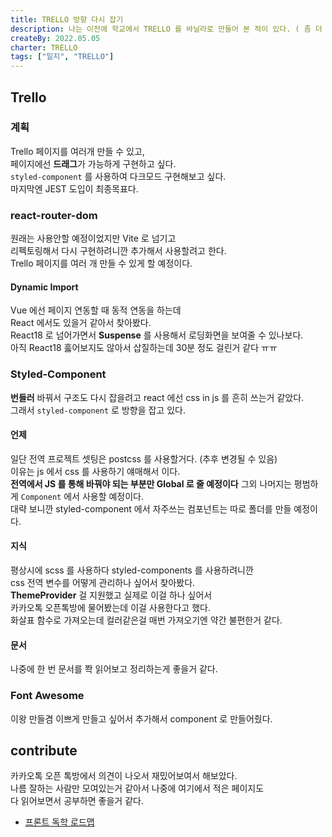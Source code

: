 ```yaml
---
title: TRELLO 방향 다시 잡기
description: 나는 이전에 학교에서 TRELLO 를 바닐라로 만들어 본 적이 있다. ( 좀 더 어렵게 ) 그 때랑 비슷하게 다시 개발해 볼 생각이다
createBy: 2022.05.05
charter: TRELLO
tags: ["일지", "TRELLO"]
---
```


## Trello

### 계획

Trello 페이지를 여러개 만들 수 있고,  
페이지에선 **드래그**가 가능하게 구현하고 싶다.  
`styled-component` 를 사용하여 다크모드 구현해보고 싶다.  
마지막엔 JEST 도입이 최종목표다.

### react-router-dom

원래는 사용안할 예정이었지만 Vite 로 넘기고  
리펙토링해서 다시 구현하려니깐 추가해서 사용할려고 한다.  
Trello 페이지를 여러 개 만들 수 있게 할 예정이다.

#### Dynamic Import

Vue 에선 페이지 연동할 때 동적 연동을 하는데  
React 에서도 있을거 같아서 찾아봤다.  
React18 로 넘어가면서 **Suspense** 를 사용해서 로딩화면을 보여줄 수 있나보다.  
아직 React18 훓어보지도 않아서 삽질하는데 30분 정도 걸린거 같다 ㅠㅠ

### Styled-Component

**번들러** 바꿔서 구조도 다시 잡을려고 react 에선 css in js 를 흔히 쓰는거 같았다.  
그래서 `styled-component` 로 방향을 잡고 있다.

#### 언제

일단 전역 프로젝트 셋팅은 postcss 를 사용할거다. (추후 변경될 수 있음)  
이유는 js 에서 css 를 사용하기 얘매해서 이다.  
**전역에서 JS 를 통해 바꿔야 되는 부분만 Global 로 줄 예정이다**
그외 나머지는 평범하게 `Component` 에서 사용할 예정이다.  
대략 보니깐 styled-component 에서 자주쓰는 컴포넌트는 따로 폴더를 만들 예정이다.

#### 지식

평상시에 scss 를 사용하다 styled-components 를 사용하려니깐  
css 전역 변수를 어떻게 관리하나 싶어서 찾아봤다.  
**ThemeProvider** 걸 지원했고 실제로 이걸 하나 싶어서  
카카오톡 오픈톡방에 물어봤는데 이걸 사용한다고 했다.  
화살표 함수로 가져오는데 컬러같은걸 매번 가져오기엔 약간 불편한거 같다.

#### 문서

나중에 한 번 문서를 쫙 읽어보고 정리하는게 좋을거 같다.

### Font Awesome

이왕 만들겸 이쁘게 만들고 싶어서 추가해서 component 로 만들어줬다.

## contribute

카카오톡 오픈 톡방에서 의견이 나오서 재밌어보여서 해보았다.  
나름 잘하는 사람만 모여있는거 같아서 나중에 여기에서 적은 페이지도  
다 읽어보면서 공부하면 좋을거 같다.

-   [프론트 독학 로드맵](https://github.com/self-taught-fe-dev/fe-roadmap)
